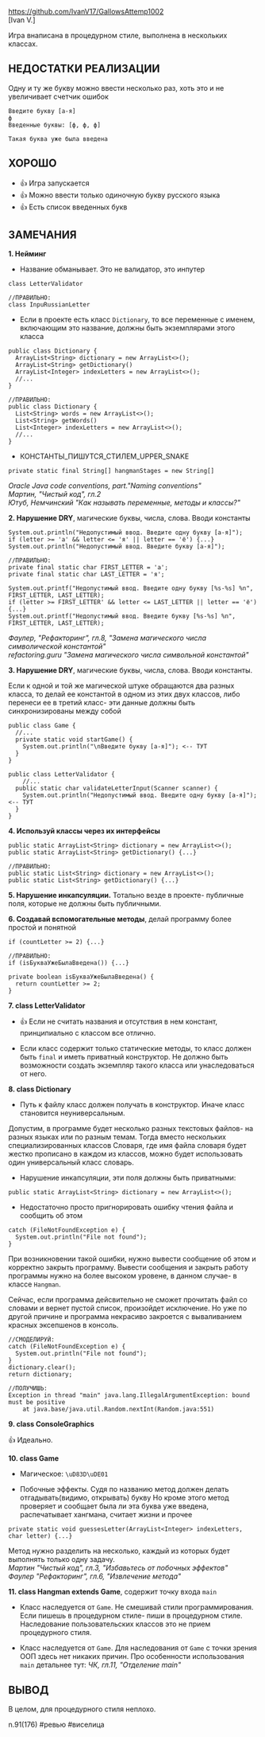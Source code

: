 https://github.com/IvanV17/GallowsAttemp1002  
[Ivan V.]

Игра внаписана в процедурном стиле, выполнена в нескольких классах.

## НЕДОСТАТКИ РЕАЛИЗАЦИИ

Одну и ту же букву можно ввести несколько раз, хоть это и не увеличивает счетчик ошибок
```
Введите букву [а-я]
ф
Введенные буквы: [ф, ф, ф]

Такая буква уже была введена
```

## ХОРОШО

+ 👍 Игра запускается
+ 👍 Можно ввести только одиночную букву русского языка
+ 👍 Есть список введенных букв

## ЗАМЕЧАНИЯ

**1. Нейминг**

- Название обманывает. Это не валидатор, это инпутер
```
class LetterValidator

//ПРАВИЛЬНО:
class InpuRussianLetter
```

- Если в проекте есть класс `Dictionary`, то все переменные с именем, включающим это название, должны быть экземплярами этого класса
```
public class Dictionary {
  ArrayList<String> dictionary = new ArrayList<>();
  ArrayList<String> getDictionary()
  ArrayList<Integer> indexLetters = new ArrayList<>();
  //...
}

//ПРАВИЛЬНО:
public class Dictionary {
  List<String> words = new ArrayList<>();
  List<String> getWords()
  List<Integer> indexLetters = new ArrayList<>();
  //...
}
```

- КОНСТАНТЫ_ПИШУТСЯ_СТИЛЕМ_UPPER_SNAKE
```
private static final String[] hangmanStages = new String[]
```
*Oracle Java code conventions, part."Naming conventions"*  
*Мартин, "Чистый код", гл.2*  
*Ютуб, Немчинский "Как называть переменные, методы и классы?"*  

**2. Нарушение DRY**, магические буквы, числа, слова. Вводи константы 
```
System.out.println("Недопустимый ввод. Введите одну букву [а-я]");
if (letter >= 'а' && letter <= 'я' || letter == 'ё') {...}
System.out.println("Недопустимый ввод. Введите букву [а-я]");

//ПРАВИЛЬНО:
private final static char FIRST_LETTER = 'а';
private final static char LAST_LETTER = 'я';

System.out.printf("Недопустимый ввод. Введите одну букву [%s-%s] %n", FIRST_LETTER, LAST_LETTER);
if (letter >= FIRST_LETTER' && letter <= LAST_LETTER || letter == 'ё') {...}
System.out.printf("Недопустимый ввод. Введите букву [%s-%s] %n", FIRST_LETTER, LAST_LETTER);
```
*Фаулер, "Рефакторинг", гл.8, "Замена магического числа символической константой"*   
*refactoring.guru "Замена магического числа символьной константой"*  

**3. Нарушение DRY**, магические буквы, числа, слова. Вводи константы.

Если к одной и той же магической штуке обращаются два разных класса, то делай ее константой в одном из этих двух классов, либо перенеси ее в третий класс- эти данные должны быть синхронизированы между собой
```
public class Game {
  //...
  private static void startGame() {
    System.out.println("\nВведите букву [а-я]"); <-- ТУТ
  }
}

public class LetterValidator {
    //...
  public static char validateLetterInput(Scanner scanner) {
    System.out.println("Недопустимый ввод. Введите одну букву [а-я]"); <-- ТУТ
  }
}
```

**4. Используй классы через их интерфейсы**
```
public static ArrayList<String> dictionary = new ArrayList<>();
public static ArrayList<String> getDictionary() {...}

//ПРАВИЛЬНО:
public static List<String> dictionary = new ArrayList<>();
public static List<String> getDictionary() {...}
```

**5. Нарушение инкапсуляции.** Тотально везде в проекте- публичные поля, которые не должны быть публичными.

**6. Создавай вспомогательные методы**, делай программу более простой и понятной
```
if (countLetter >= 2) {...}

//ПРАВИЛЬНО:
if (isБукваУжеБылаВведена()) {...}

private boolean isБукваУжеБылаВведена() {
  return countLetter >= 2;
}
```

**7. class LetterValidator**

+ 👍 Если не считать названия и отсутствия в нем констант, принципиально с классом все отлично.

- Если класс содержит только статические методы, то класс должен быть `final` и иметь приватный конструктор. 
Не должно быть возможности создать экземпляр такого класса или унаследоваться от него.

**8. class Dictionary**

- Путь к файлу класс должен получать в конструктор. Иначе класс становится неуниверсальным.

Допустим, в программе будет несколько разных текстовых файлов- на разных языках или по разным темам. 
Тогда вместо нескольких специализированных классов Словаря, где имя файла словаря будет жестко прописано в каждом из классов, можно будет использовать один универсальный класс словарь.

- Нарушение инкапсуляции, эти поля должны быть приватными:
```
public static ArrayList<String> dictionary = new ArrayList<>();
```

- Недостаточно просто пригнорировать ошибку чтения файла и сообщить об этом
```
catch (FileNotFoundException e) {
  System.out.println("File not found");
}
```
При возникновении такой ошибки, нужно вывести сообщение об этом и корректно закрыть программу. 
Вывести сообщения и закрыть работу программы нужно на более высоком уровене, в данном случае- в классе `Hangman`. 

Сейчас, если программа дейсвительно не сможет прочитать файл со словами и вернет пустой список, произойдет исключение. 
Но уже по другой причине и программа некрасиво закроется с вываливанием красных эксепшенов в консоль. 
```
//СМОДЕЛИРУЙ:
catch (FileNotFoundException e) {
  System.out.println("File not found");
}
dictionary.clear();
return dictionary;

//ПОЛУЧИШЬ:
Exception in thread "main" java.lang.IllegalArgumentException: bound must be positive
	at java.base/java.util.Random.nextInt(Random.java:551)
```

**9. class ConsoleGraphics**

👍 Идеально.

**10. class Game**

- Магическое: `\uD83D\uDE01`

- Побочные эффекты.
Судя по названию метод должен делать отгадывать(видимо, открывать) букву
Но кроме этого метод проверяет и сообщает была ли эта буква уже введена, распечатывает хангмана, считает жизни и прочее
```
private static void guessesLetter(ArrayList<Integer> indexLetters, char letter) {...}
```
Метод нужно разделить на несколько, каждый из которых будет выполнять только одну задачу.  
*Мартин "Чистый код", гл.3, "Избавьтесь от побочных эффектов"*  
*Фаулер "Рефакторинг", гл.6, "Извлечение метода"*  

**11. class Hangman extends Game**, содержит точку входа `main`

- Класс наследуется от `Game`. Не смешивай стили программирования. Если пишешь в процедурном стиле- пиши в процедурном стиле. Наследование пользовательских классов это не прием процедурного стиля.

- Класс наследуется от `Game`. Для наследования от `Game` с точки зрения ООП здесь нет никаких причин. 
Про особенности использования `main` детальнее тут: *ЧК, гл.11, "Отделение main"*

## ВЫВОД

В целом, для процедурного стиля неплохо.

n.91(176)
#ревью #виселица 